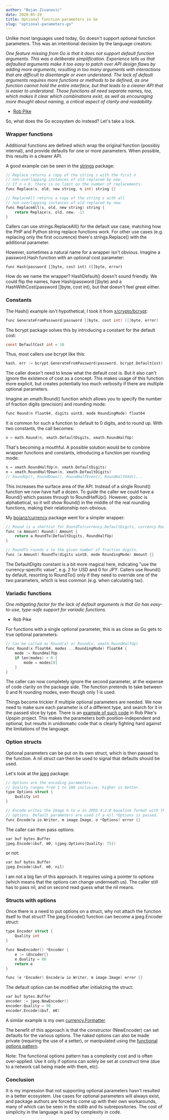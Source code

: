 ```yaml
---
author: "Bojan Zivanovic"
date: 2020-05-29
title: Optional function parameters in Go
slug: "optional-parameters-go"
---
```


Unlike most languages used today, Go doesn't support optional function parameters. This was an intentional decision by the language creators:

_One feature missing from Go is that it does not support default function arguments. This was a deliberate
simplification. Experience tells us that defaulted arguments make it too easy to patch over API design flaws
by adding more arguments, resulting in too many arguments with interactions that are difficult to disentangle
or even understand. The lack of default arguments requires more functions or methods to be defined, as one
function cannot hold the entire interface, but that leads to a clearer API that is easier to understand.
Those functions all need separate names, too, which makes it clear which combinations exist, as well as
encouraging more thought about naming, a critical aspect of clarity and readability._
- [Rob Pike](https://talks.golang.org/2012/splash.article)

So, what does the Go ecosystem do instead? Let's take a look.

### Wrapper functions

Additional functions are defined which wrap the original function (possibly internal),
and provide defaults for one or more parameters. When possible, this results in a clearer API. 

A good example can be seen in the [strings](https://golang.org/pkg/strings/) package:
```c
// Replace returns a copy of the string s with the first n
// non-overlapping instances of old replaced by new.
// If n < 0, there is no limit on the number of replacements.
func Replace(s, old, new string, n int) string {}

// ReplaceAll returns a copy of the string s with all
// non-overlapping instances of old replaced by new.
func ReplaceAll(s, old, new string) string {
	return Replace(s, old, new, -1)
}
```
Callers can use strings.ReplaceAll() for the default use case, matching how the PHP and Python string replace functions work. For other use cases (e.g. replacing only the first occurence) there's strings.Replace() with the additional parameter.

However, sometimes a natural name for a wrapper isn't obvious. Imagine a password.Hash function with an optional cost parameter:
```
func Hash(password []byte, cost int) ([]byte, error)
```
How do we name the wrapper? HashDefault() doesn't sound friendly. We could flip the names, have Hash(password []byte) and a HashWithCost(password []byte, cost int), but that doesn't feel great either.

### Constants

The Hash() example isn't hypothetical, I took it from [x/crypto/bcrypt](https://godoc.org/golang.org/x/crypto/bcrypt):
```c
func GenerateFromPassword(password []byte, cost int) ([]byte, error)
```

The bcrypt package solves this by introducing a constant for the default cost:
```c
const DefaultCost int = 10
```

Thus, most callers use bcrypt like this:
```c
hash, err := bcrypt.GenerateFromPassword(password, bcrypt.DefaultCost)
```
The caller doesn't need to know what the default cost is. But it also can't ignore the existence of cost as a concept. This makes usage of this function more explicit, but creates potentially too much verbosity if there are multiple optional parameters.

Imagine an xmath.Round() function which allows you to specify the number of fraction digits (precision) and rounding mode:
```c
func Round(n float64, digits uint8, mode RoundingMode) float64
```
It is common for such a function to default to 0 digits, and to round up. With two constants, the call becomes:
```c
n = math.Round(n, xmath.DefaultDigits, xmath.RoundHalfUp)
```
That's becoming a mouthful. A possible solution would be to combine wrapper functions and constants, introducing a function per rounding mode:
```c
n = xmath.RoundHalfUp(n, xmath.DefaultDigits)
n = xmath.RoundHalfDown(n, xmath.DefaultDigits)
// RoundUp(), RoundDown(), RoundHalfEven(), RoundHalfOdd()...
```
This increases the surface area of the API. Instead of a single Round() function we now have half a dozen. To guide the caller we could have a Round() which passes through to RoundHalfUp(). However, godoc is alphabetical, so it will show Round() in the middle of the real rounding functions, making their relationship non-obvious.

My [bojanz/currency](https://github.com/bojanz/currency) package went for a simpler wrapper:
```c
// Round is a shortcut for RoundTo(currency.DefaultDigits, currency.RoundHalfUp).
func (a Amount) Round() Amount {
	return a.RoundTo(DefaultDigits, RoundHalfUp)
}

// RoundTo rounds a to the given number of fraction digits.
func (a Amount) RoundTo(digits uint8, mode RoundingMode) Amount {}
```
The DefaultDigits constant is a bit more magical here, indicating "use the currency-specific value",
e.g. 2 for USD and 0 for JPY. Callers use Round() by default, resorting to RoundTo() only if they
need to override one of the two parameters, which is less common (e.g. when calculating tax).

### Variadic functions

_One mitigating factor for the lack of default arguments is that Go has easy-to-use, type-safe support for variadic functions._
- Rob Pike

For functions with a single optional parameter, this is as close as Go gets to true optional parameters:
```c
// Can be called as Round(x) or Round(x, xmath.RoundHalfUp)
func Round(x float64, modes ...RoundingMode) float64 {
	mode := RoundHalfUp
	if len(modes) > 0 {
		mode = modes[0]
	}
}
```
The caller can now completely ignore the second parameter, at the expense of code clarity on the package side.
The function pretends to take between 0 and N rounding modes, even though only 1 is used.

Things become trickier if multiple optional parameters are needed. We now need to make sure each parameter is of a different type, and search for it in the passed slice by type.
There is an [example of such code](https://upspin.googlesource.com/upspin/+/master/errors/errors.go#123) in Rob Pike's Upspin project.
This makes the parameters both position-independent and optional, but results in unidiomatic code that is clearly fighting hard against the limitations of the language.

### Option structs

Optional parameters can be put on its own struct, which is then passed to the function. A nil struct can then be used to signal that defaults should be used.

Let's look at the [jpeg](https://golang.org/pkg/image/jpeg/) package:
```c
// Options are the encoding parameters.
// Quality ranges from 1 to 100 inclusive, higher is better.
type Options struct {
	Quality int
}

// Encode writes the Image m to w in JPEG 4:2:0 baseline format with the given
// options. Default parameters are used if a nil *Options is passed.
func Encode(w io.Writer, m image.Image, o *Options) error {}
```

The caller can then pass options:
```c
var buf bytes.Buffer
jpeg.Encode(&buf, m0, &jpeg.Options{Quality: 75})
```
or not:
```c
var buf bytes.Buffer
jpeg.Encode(&buf, m0, nil)
```

I am not a big fan of this approach. It requires using a pointer to options (which means
that the options can change underneath us). The caller still has to pass nil, and 
on second read guess what the nil means.

### Structs with options

Once there is a need to put options on a struct, why not attach the function itself to
that struct? The jpeg.Encode() function can become a jpeg.Encoder struct:
```c
type Encoder struct {
	Quality int
}

func NewEncoder() *Encoder {
	e := &Encoder{}
	e.Quality = 80
	return e
}

func (e *Encoder) Encode(w io.Writer, m image.Image) error {}
```

The default option can be modified after initializing the struct:
```c
var buf bytes.Buffer
encoder := jpeg.NewEncoder()
encoder.Quality = 90
encoder.Encode(&buf, m0)
```

A similar example is my own [currency.Formatter](https://github.com/bojanz/currency/blob/master/formatter.go#L35).

The benefit of this approach is that the constructor (NewEncoder) can set defaults for the
various options. The naked options can also be made private (requiring the use of a setter), or
manipulated using the [functional options pattern](https://dave.cheney.net/2014/10/17/functional-options-for-friendly-apis).

Note: The functional options pattern has a complexity cost and is often over-applied. Use it only
if options can solely be set at construct time (due to a network call being made with them, etc).

### Conclusion

It is my impression that not supporting optional parameters hasn't resulted in a better ecosystem.
Use cases for optional parameters will always exist, and package authors are forced to come up with their own workarounds,
many of which can be seen in the stdlib and its subrepositories. The cost of simplicity in the language
is paid by complexity in code.

